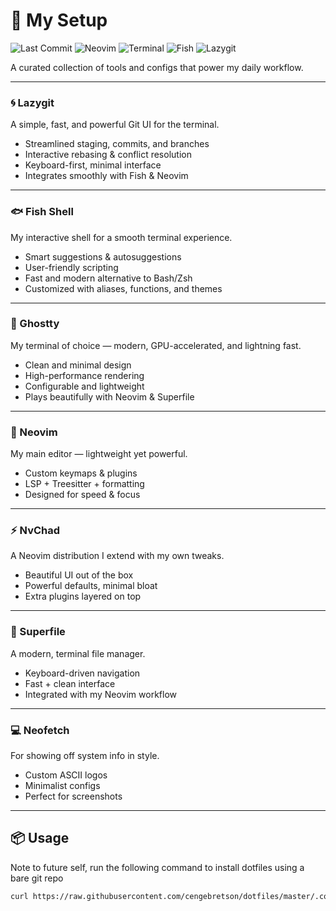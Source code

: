 
# 🌟 My Setup

![Last Commit](https://img.shields.io/github/last-commit/cengebretson/dotfiles?style=for-the-badge&color=green)
![Neovim](https://img.shields.io/badge/Neovim-57A143?style=for-the-badge&logo=neovim&logoColor=white)
![Terminal](https://img.shields.io/badge/Ghostty-333333?style=for-the-badge&logo=windowsterminal&logoColor=white)
![Fish](https://img.shields.io/badge/Fish%20Shell-00A1D6?style=for-the-badge&logo=gnu-bash&logoColor=white)
![Lazygit](https://img.shields.io/badge/Lazygit-FC6D26?style=for-the-badge&logo=git&logoColor=white)

A curated collection of tools and configs that power my daily workflow.  

---

### 🌀 Lazygit  
A simple, fast, and powerful Git UI for the terminal.  
- Streamlined staging, commits, and branches  
- Interactive rebasing & conflict resolution  
- Keyboard-first, minimal interface  
- Integrates smoothly with Fish & Neovim

---

### 🐟 Fish Shell  
My interactive shell for a smooth terminal experience.  
- Smart suggestions & autosuggestions  
- User-friendly scripting  
- Fast and modern alternative to Bash/Zsh  
- Customized with aliases, functions, and themes

---

### 👻 Ghostty  
My terminal of choice — modern, GPU-accelerated, and lightning fast.  
- Clean and minimal design  
- High-performance rendering  
- Configurable and lightweight  
- Plays beautifully with Neovim & Superfile  

---

### 📝 Neovim  
My main editor — lightweight yet powerful.  
- Custom keymaps & plugins  
- LSP + Treesitter + formatting  
- Designed for speed & focus  

---

### ⚡ NvChad  
A Neovim distribution I extend with my own tweaks.  
- Beautiful UI out of the box  
- Powerful defaults, minimal bloat  
- Extra plugins layered on top  

---

### 📂 Superfile  
A modern, terminal file manager.  
- Keyboard-driven navigation  
- Fast + clean interface  
- Integrated with my Neovim workflow  

---

### 💻 Neofetch  
For showing off system info in style.  
- Custom ASCII logos  
- Minimalist configs  
- Perfect for screenshots  

---

## 📦 Usage

Note to future self, run the following command to install dotfiles using a bare git repo

```bash
curl https://raw.githubusercontent.com/cengebretson/dotfiles/master/.config/setup.sh | bash
```



